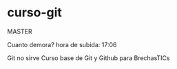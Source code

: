 curso-git
=========
MASTER

Cuanto demora? hora de subida: 17:06

Git no sirve
Curso base de Git y Github para BrechasTICs
